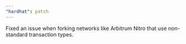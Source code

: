 ```yaml
---
"hardhat": patch
---
```


Fixed an issue when forking networks like Arbitrum Nitro that use non-standard transaction types.
